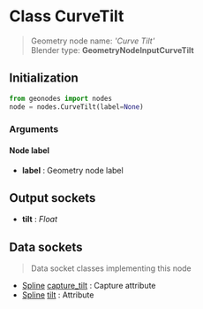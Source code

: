 
# Class CurveTilt

> Geometry node name: _'Curve Tilt'_<br>Blender type:  **GeometryNodeInputCurveTilt**

## Initialization


```python
from geonodes import nodes
node = nodes.CurveTilt(label=None)
```


### Arguments


#### Node label



- **label** : Geometry node label



## Output sockets



- **tilt** : _Float_



## Data sockets

> Data socket classes implementing this node


- [Spline](./sockets/Spline.md) [capture_tilt](./sockets/Spline.md#capture_tilt) : Capture attribute
- [Spline](./sockets/Spline.md) [tilt](./sockets/Spline.md#tilt) : Attribute


